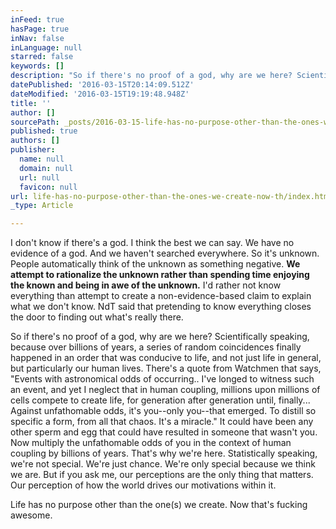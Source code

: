 ```yaml
---
inFeed: true
hasPage: true
inNav: false
inLanguage: null
starred: false
keywords: []
description: "So if there's no proof of a god, why are we here? Scientifically speaking, because over billions of years, a series of random coincidences finally happened in an order that was conducive to life, and not just life in general, but particularly our human lives. There's a quote from Watchmen that says, \"Events with astronomical odds of occurring.. I've longed to witness such an event, and yet I neglect that in human coupling, millions upon millions of cells compete to create life, for generation after generation until, finally... Against unfathomable odds, it's you--only you--that emerged. To distill so specific a form, from all that chaos. It's a miracle.\" It could have been any other sperm and egg that could have resulted in someone that wasn't you. Now multiply the unfathomable odds of you in the context of human coupling by billions of years. That's why we're here. Statistically speaking, we're not special. We're just chance. We're only special because we think we are. But if you ask me, our perceptions are the only thing that matters. Our perception of how the world drives our motivations within it."
datePublished: '2016-03-15T20:14:09.512Z'
dateModified: '2016-03-15T19:19:48.948Z'
title: ''
author: []
sourcePath: _posts/2016-03-15-life-has-no-purpose-other-than-the-ones-we-create-now-th.md
published: true
authors: []
publisher:
  name: null
  domain: null
  url: null
  favicon: null
url: life-has-no-purpose-other-than-the-ones-we-create-now-th/index.html
_type: Article

---
```

I don't know if there's a god. I think the best we can say. We have no evidence of a god. And we haven't searched everywhere. So it's unknown. People automatically think of the unknown as something negative. **We attempt to rationalize the unknown rather than spending time enjoying the known and being in awe of the unknown.** I'd rather not know everything than attempt to create a non-evidence-based claim to explain what we don't know. NdT said that pretending to know everything closes the door to finding out what's really there.

So if there's no proof of a god, why are we here? Scientifically speaking, because over billions of years, a series of random coincidences finally happened in an order that was conducive to life, and not just life in general, but particularly our human lives. There's a quote from Watchmen that says, "Events with astronomical odds of occurring.. I've longed to witness such an event, and yet I neglect that in human coupling, millions upon millions of cells compete to create life, for generation after generation until, finally... Against unfathomable odds, it's you--only you--that emerged. To distill so specific a form, from all that chaos. It's a miracle." It could have been any other sperm and egg that could have resulted in someone that wasn't you. Now multiply the unfathomable odds of you in the context of human coupling by billions of years. That's why we're here. Statistically speaking, we're not special. We're just chance. We're only special because we think we are. But if you ask me, our perceptions are the only thing that matters. Our perception of how the world drives our motivations within it.

Life has no purpose other than the one(s) we create. Now that's fucking awesome.